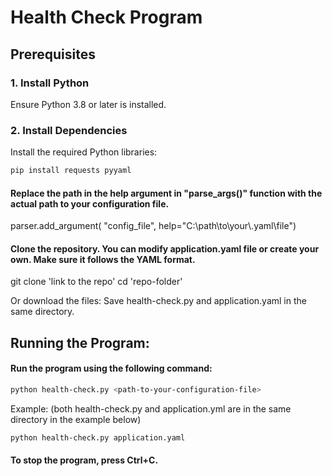 # Health Check Program

## Prerequisites
### 1. Install Python
Ensure Python 3.8 or later is installed.

### 2. Install Dependencies
Install the required Python libraries:
```bash
pip install requests pyyaml
```

#### Replace the path in the help argument in "parse_args()" function with the actual path to your configuration file.
parser.add_argument(
    "config_file",
    help="C:\\path\\to\\your\\.yaml\\file")


#### Clone the repository. You can modify application.yaml file or create your own. Make sure it follows the YAML format.
git clone 'link to the repo'
cd 'repo-folder'

Or download the files:
Save health-check.py and application.yaml in the same directory.

## Running the Program:
#### Run the program using the following command:
```bash
python health-check.py <path-to-your-configuration-file>
```
Example: (both health-check.py and application.yml are in the same directory in the example below)
```bash
python health-check.py application.yaml
```

#### To stop the program, press Ctrl+C.